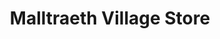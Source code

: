 ---
title: "Malltraeth Village Store"
url: /malltraeth/malltraeth-village-store/
shop: convenience
---